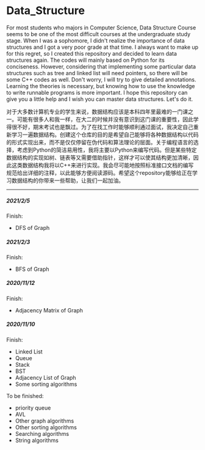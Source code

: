# Data_Structure
For most students who majors in Computer Science, Data Structure Course seems to be one of the most difficult courses at the undergraduate study stage. When I was a sophomore, I didn't realize the importance of data structures and I got a very poor grade at that time. I always want to make up for this regret, so I created this repository and decided to learn data structures again. The codes will mainly based on Python for its conciseness. However, considering that implementing some particular data structures such as tree and linked list will need pointers, so there will be some C++ codes as well. Don't worry, I will try to give detailed annotations. Learning the theories is necessary, but knowing how to use the knowledge to write runnable programs is more important. I hope this repository can give you a little help and I wish you can master data structures. Let's do it.

对于大多数计算机专业的学生来说，数据结构应该是本科四年里最难的一门课之一。可能有很多人和我一样，在大二的时候并没有意识到这门课的重要性，因此学得很不好，期末考试也是飘过。为了在找工作时能够顺利通过面试，我决定自己重新学习一遍数据结构。创建这个仓库的目的是希望自己能够将各种数据结构以代码的形式实现出来，而不是仅仅停留在伪代码和算法理论的层面。关于编程语言的选择，考虑到Python的简洁易用性，我将主要以Python来编写代码。但是某些特定数据结构的实现如树、链表等又需要借助指针，这样才可以使其结构更加清晰，因此这类数据结构我将以C++来进行实现。我会尽可能地按照标准接口文档的编写规范给出详细的注释，以此能够方便阅读源码。希望这个repository能够给正在学习数据结构的你带来一些帮助，让我们一起加油。

***

##### 2021/2/5

Finish:

* DFS of Graph

  

##### 2021/2/3

Finish:

* BFS of Graph

  

##### 2020/11/12

Finish:

* Adjacency Matrix of Graph



##### 2020/11/10

Finish:

* Linked List
* Queue
* Stack
* BST
* Adjacency List of Graph
* Some sorting algorithms

To be finished:

* priority queue
* AVL
* Other graph algorithms
* Other sorting algorithms
* Searching algorithms
* String algorithms




